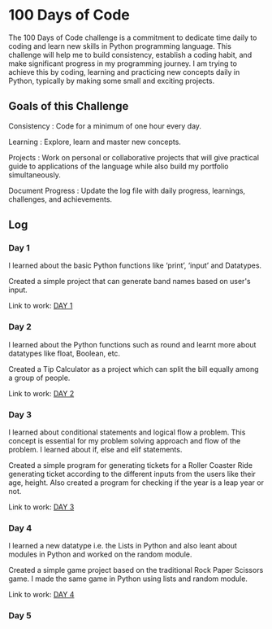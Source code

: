 # 100 Days of Code

The 100 Days of Code challenge is a commitment to dedicate time daily to coding and learn new skills in Python programming language.
This challenge will help me to build consistency, establish a coding habit, and make significant progress in my programming journey.
I am trying to achieve this by coding, learning and practicing new concepts daily in Python, typically by making some small and exciting projects.


## Goals of this Challenge
Consistency : Code for a minimum of one hour every day.

Learning : Explore, learn and master new concepts.

Projects : Work on personal or collaborative projects that will give practical guide to applications of the language while also build my portfolio simultaneously.

Document Progress : Update the log file with daily progress, learnings, challenges, and achievements.

## Log

### Day 1
I learned about the basic Python functions like ‘print’, ‘input’ and Datatypes.

Created a simple project that can generate band names based on user's input. 
   
Link to work: [DAY 1](https://github.com/sushantcodess/100-Days-of-Code/tree/main/DAY%201) 

### Day 2
I learned about the Python functions such as round and learnt more about datatypes like float, Boolean, etc.

Created a Tip Calculator as a project which can split the bill equally among a group of people. 

Link to work: [DAY 2](https://github.com/sushantcodess/100-Days-of-Code/tree/main/DAY%202)

### Day 3
I learned about conditional statements and logical flow a problem. This concept is essential for my problem solving approach and flow of the problem. I learned about if, else and elif statements.

Created a simple program for generating tickets for a Roller Coaster Ride generating ticket according to the different inputs from the users like their age, height. Also created a program for checking if the year is a leap year or not.

Link to work: [DAY 3](https://github.com/sushantcodess/100-Days-of-Code/tree/main/DAY%203)

### Day 4
I learned a new datatype i.e. the Lists in Python and also leant about modules in Python and worked on the random module.

Created a simple game project based on the traditional Rock Paper Scissors game. I made the same game in Python using lists and random module.

Link to work: [DAY 4](https://github.com/sushantcodess/100-Days-of-Code/tree/main/DAY%204)

### Day 5

